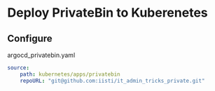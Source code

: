 # Deploy PrivateBin to Kuberenetes

## Configure

argocd_privatebin.yaml

~~~yaml
source:
    path: kubernetes/apps/privatebin
    repoURL: "git@github.com:iisti/it_admin_tricks_private.git"
~~~
